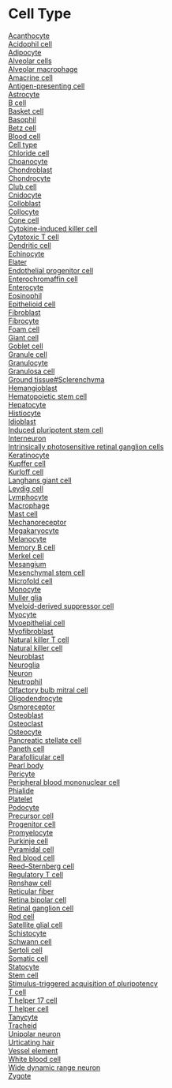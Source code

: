 # Cell Type
[Acanthocyte](https://en.wikipedia.org/wiki/Acanthocyte)<br>
[Acidophil cell](https://en.wikipedia.org/wiki/Acidophil_cell)<br>
[Adipocyte](https://en.wikipedia.org/wiki/Adipocyte)<br>
[Alveolar cells](https://en.wikipedia.org/wiki/Alveolar_cells)<br>
[Alveolar macrophage](https://en.wikipedia.org/wiki/Alveolar_macrophage)<br>
[Amacrine cell](https://en.wikipedia.org/wiki/Amacrine_cell)<br>
[Antigen-presenting cell](https://en.wikipedia.org/wiki/Antigen-presenting_cell)<br>
[Astrocyte](https://en.wikipedia.org/wiki/Astrocyte)<br>
[B cell](https://en.wikipedia.org/wiki/B_cell)<br>
[Basket cell](https://en.wikipedia.org/wiki/Basket_cell)<br>
[Basophil](https://en.wikipedia.org/wiki/Basophil)<br>
[Betz cell](https://en.wikipedia.org/wiki/Betz_cell)<br>
[Blood cell](https://en.wikipedia.org/wiki/Blood_cell)<br>
[Cell type](https://en.wikipedia.org/wiki/Cell_type)<br>
[Chloride cell](https://en.wikipedia.org/wiki/Chloride_cell)<br>
[Choanocyte](https://en.wikipedia.org/wiki/Choanocyte)<br>
[Chondroblast](https://en.wikipedia.org/wiki/Chondroblast)<br>
[Chondrocyte](https://en.wikipedia.org/wiki/Chondrocyte)<br>
[Club cell](https://en.wikipedia.org/wiki/Club_cell)<br>
[Cnidocyte](https://en.wikipedia.org/wiki/Cnidocyte)<br>
[Colloblast](https://en.wikipedia.org/wiki/Colloblast)<br>
[Collocyte](https://en.wikipedia.org/wiki/Collocyte)<br>
[Cone cell](https://en.wikipedia.org/wiki/Cone_cell)<br>
[Cytokine-induced killer cell](https://en.wikipedia.org/wiki/Cytokine-induced_killer_cell)<br>
[Cytotoxic T cell](https://en.wikipedia.org/wiki/Cytotoxic_T_cell)<br>
[Dendritic cell](https://en.wikipedia.org/wiki/Dendritic_cell)<br>
[Echinocyte](https://en.wikipedia.org/wiki/Echinocyte)<br>
[Elater](https://en.wikipedia.org/wiki/Elater)<br>
[Endothelial progenitor cell](https://en.wikipedia.org/wiki/Endothelial_progenitor_cell)<br>
[Enterochromaffin cell](https://en.wikipedia.org/wiki/Enterochromaffin_cell)<br>
[Enterocyte](https://en.wikipedia.org/wiki/Enterocyte)<br>
[Eosinophil](https://en.wikipedia.org/wiki/Eosinophil)<br>
[Epithelioid cell](https://en.wikipedia.org/wiki/Epithelioid_cell)<br>
[Fibroblast](https://en.wikipedia.org/wiki/Fibroblast)<br>
[Fibrocyte](https://en.wikipedia.org/wiki/Fibrocyte)<br>
[Foam cell](https://en.wikipedia.org/wiki/Foam_cell)<br>
[Giant cell](https://en.wikipedia.org/wiki/Giant_cell)<br>
[Goblet cell](https://en.wikipedia.org/wiki/Goblet_cell)<br>
[Granule cell](https://en.wikipedia.org/wiki/Granule_cell)<br>
[Granulocyte](https://en.wikipedia.org/wiki/Granulocyte)<br>
[Granulosa cell](https://en.wikipedia.org/wiki/Granulosa_cell)<br>
[Ground tissue#Sclerenchyma](https://en.wikipedia.org/wiki/Ground_tissue#Sclerenchyma)<br>
[Hemangioblast](https://en.wikipedia.org/wiki/Hemangioblast)<br>
[Hematopoietic stem cell](https://en.wikipedia.org/wiki/Hematopoietic_stem_cell)<br>
[Hepatocyte](https://en.wikipedia.org/wiki/Hepatocyte)<br>
[Histiocyte](https://en.wikipedia.org/wiki/Histiocyte)<br>
[Idioblast](https://en.wikipedia.org/wiki/Idioblast)<br>
[Induced pluripotent stem cell](https://en.wikipedia.org/wiki/Induced_pluripotent_stem_cell)<br>
[Interneuron](https://en.wikipedia.org/wiki/Interneuron)<br>
[Intrinsically photosensitive retinal ganglion cells](https://en.wikipedia.org/wiki/Intrinsically_photosensitive_retinal_ganglion_cells)<br>
[Keratinocyte](https://en.wikipedia.org/wiki/Keratinocyte)<br>
[Kupffer cell](https://en.wikipedia.org/wiki/Kupffer_cell)<br>
[Kurloff cell](https://en.wikipedia.org/wiki/Kurloff_cell)<br>
[Langhans giant cell](https://en.wikipedia.org/wiki/Langhans_giant_cell)<br>
[Leydig cell](https://en.wikipedia.org/wiki/Leydig_cell)<br>
[Lymphocyte](https://en.wikipedia.org/wiki/Lymphocyte)<br>
[Macrophage](https://en.wikipedia.org/wiki/Macrophage)<br>
[Mast cell](https://en.wikipedia.org/wiki/Mast_cell)<br>
[Mechanoreceptor](https://en.wikipedia.org/wiki/Mechanoreceptor)<br>
[Megakaryocyte](https://en.wikipedia.org/wiki/Megakaryocyte)<br>
[Melanocyte](https://en.wikipedia.org/wiki/Melanocyte)<br>
[Memory B cell](https://en.wikipedia.org/wiki/Memory_B_cell)<br>
[Merkel cell](https://en.wikipedia.org/wiki/Merkel_cell)<br>
[Mesangium](https://en.wikipedia.org/wiki/Mesangium)<br>
[Mesenchymal stem cell](https://en.wikipedia.org/wiki/Mesenchymal_stem_cell)<br>
[Microfold cell](https://en.wikipedia.org/wiki/Microfold_cell)<br>
[Monocyte](https://en.wikipedia.org/wiki/Monocyte)<br>
[Muller glia](https://en.wikipedia.org/wiki/Muller_glia)<br>
[Myeloid-derived suppressor cell](https://en.wikipedia.org/wiki/Myeloid-derived_suppressor_cell)<br>
[Myocyte](https://en.wikipedia.org/wiki/Myocyte)<br>
[Myoepithelial cell](https://en.wikipedia.org/wiki/Myoepithelial_cell)<br>
[Myofibroblast](https://en.wikipedia.org/wiki/Myofibroblast)<br>
[Natural killer T cell](https://en.wikipedia.org/wiki/Natural_killer_T_cell)<br>
[Natural killer cell](https://en.wikipedia.org/wiki/Natural_killer_cell)<br>
[Neuroblast](https://en.wikipedia.org/wiki/Neuroblast)<br>
[Neuroglia](https://en.wikipedia.org/wiki/Neuroglia)<br>
[Neuron](https://en.wikipedia.org/wiki/Neuron)<br>
[Neutrophil](https://en.wikipedia.org/wiki/Neutrophil)<br>
[Olfactory bulb mitral cell](https://en.wikipedia.org/wiki/Olfactory_bulb_mitral_cell)<br>
[Oligodendrocyte](https://en.wikipedia.org/wiki/Oligodendrocyte)<br>
[Osmoreceptor](https://en.wikipedia.org/wiki/Osmoreceptor)<br>
[Osteoblast](https://en.wikipedia.org/wiki/Osteoblast)<br>
[Osteoclast](https://en.wikipedia.org/wiki/Osteoclast)<br>
[Osteocyte](https://en.wikipedia.org/wiki/Osteocyte)<br>
[Pancreatic stellate cell](https://en.wikipedia.org/wiki/Pancreatic_stellate_cell)<br>
[Paneth cell](https://en.wikipedia.org/wiki/Paneth_cell)<br>
[Parafollicular cell](https://en.wikipedia.org/wiki/Parafollicular_cell)<br>
[Pearl body](https://en.wikipedia.org/wiki/Pearl_body)<br>
[Pericyte](https://en.wikipedia.org/wiki/Pericyte)<br>
[Peripheral blood mononuclear cell](https://en.wikipedia.org/wiki/Peripheral_blood_mononuclear_cell)<br>
[Phialide](https://en.wikipedia.org/wiki/Phialide)<br>
[Platelet](https://en.wikipedia.org/wiki/Platelet)<br>
[Podocyte](https://en.wikipedia.org/wiki/Podocyte)<br>
[Precursor cell](https://en.wikipedia.org/wiki/Precursor_cell)<br>
[Progenitor cell](https://en.wikipedia.org/wiki/Progenitor_cell)<br>
[Promyelocyte](https://en.wikipedia.org/wiki/Promyelocyte)<br>
[Purkinje cell](https://en.wikipedia.org/wiki/Purkinje_cell)<br>
[Pyramidal cell](https://en.wikipedia.org/wiki/Pyramidal_cell)<br>
[Red blood cell](https://en.wikipedia.org/wiki/Red_blood_cell)<br>
[Reed–Sternberg cell](https://en.wikipedia.org/wiki/Reed%E2%80%93Sternberg_cell)<br>
[Regulatory T cell](https://en.wikipedia.org/wiki/Regulatory_T_cell)<br>
[Renshaw cell](https://en.wikipedia.org/wiki/Renshaw_cell)<br>
[Reticular fiber](https://en.wikipedia.org/wiki/Reticular_fiber)<br>
[Retina bipolar cell](https://en.wikipedia.org/wiki/Retina_bipolar_cell)<br>
[Retinal ganglion cell](https://en.wikipedia.org/wiki/Retinal_ganglion_cell)<br>
[Rod cell](https://en.wikipedia.org/wiki/Rod_cell)<br>
[Satellite glial cell](https://en.wikipedia.org/wiki/Satellite_glial_cell)<br>
[Schistocyte](https://en.wikipedia.org/wiki/Schistocyte)<br>
[Schwann cell](https://en.wikipedia.org/wiki/Schwann_cell)<br>
[Sertoli cell](https://en.wikipedia.org/wiki/Sertoli_cell)<br>
[Somatic cell](https://en.wikipedia.org/wiki/Somatic_cell)<br>
[Statocyte](https://en.wikipedia.org/wiki/Statocyte)<br>
[Stem cell](https://en.wikipedia.org/wiki/Stem_cell)<br>
[Stimulus-triggered acquisition of pluripotency](https://en.wikipedia.org/wiki/Stimulus-triggered_acquisition_of_pluripotency)<br>
[T cell](https://en.wikipedia.org/wiki/T_cell)<br>
[T helper 17 cell](https://en.wikipedia.org/wiki/T_helper_17_cell)<br>
[T helper cell](https://en.wikipedia.org/wiki/T_helper_cell)<br>
[Tanycyte](https://en.wikipedia.org/wiki/Tanycyte)<br>
[Tracheid](https://en.wikipedia.org/wiki/Tracheid)<br>
[Unipolar neuron](https://en.wikipedia.org/wiki/Unipolar_neuron)<br>
[Urticating hair](https://en.wikipedia.org/wiki/Urticating_hair)<br>
[Vessel element](https://en.wikipedia.org/wiki/Vessel_element)<br>
[White blood cell](https://en.wikipedia.org/wiki/White_blood_cell)<br>
[Wide dynamic range neuron](https://en.wikipedia.org/wiki/Wide_dynamic_range_neuron)<br>
[Zygote](https://en.wikipedia.org/wiki/Zygote)<br>
